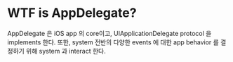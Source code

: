 # WTF is AppDelegate?

AppDelegate 은 iOS app 의 core이고, UIApplicationDelegate protocol 을 implements 한다. 또한, system 전반의 다양한 events 에 대한 app behavior 를 결정하기 위해 system 과 interact 한다.
